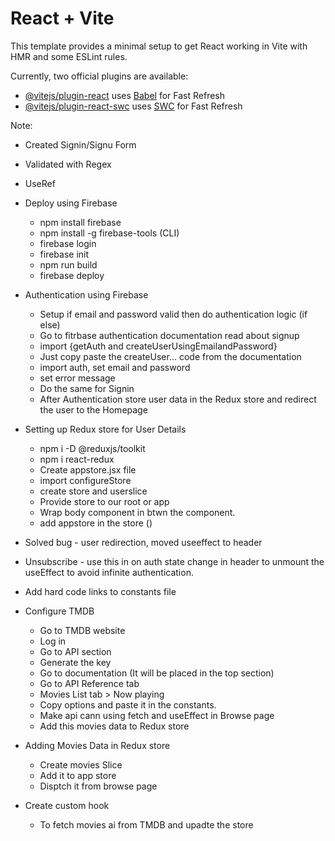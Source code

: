 # React + Vite

This template provides a minimal setup to get React working in Vite with HMR and some ESLint rules.

Currently, two official plugins are available:

- [@vitejs/plugin-react](https://github.com/vitejs/vite-plugin-react/blob/main/packages/plugin-react/README.md) uses [Babel](https://babeljs.io/) for Fast Refresh
- [@vitejs/plugin-react-swc](https://github.com/vitejs/vite-plugin-react-swc) uses [SWC](https://swc.rs/) for Fast Refresh

Note:

- Created Signin/Signu Form
- Validated with Regex
- UseRef

- Deploy using Firebase

  - npm install firebase
  - npm install -g firebase-tools (CLI)
  - firebase login
  - firebase init
  - npm run build
  - firebase deploy

- Authentication using Firebase

  - Setup if email and password valid then do authentication logic (if else)
  - Go to fitrbase authentication documentation read about signup
  - import {getAuth and createUserUsingEmailandPassword}
  - Just copy paste the createUser... code from the documentation
  - import auth, set email and password
  - set error message
  - Do the same for Signin
  - After Authentication store user data in the Redux store and redirect the user to the Homepage

- Setting up Redux store for User Details

  - npm i -D @reduxjs/toolkit
  - npm i react-redux
  - Create appstore.jsx file
  - import configureStore
  - create store and userslice
  - Provide store to our root or app
  - Wrap body component in btwn the <Provider> component.
  - add appstore in the store (<Provider store={appStore}>)

- Solved bug - user redirection, moved useeffect to header

- Unsubscribe - use this in on auth state change in header to unmount the useEffect to avoid infinite authentication.

- Add hard code links to constants file

- Configure TMDB

  - Go to TMDB website
  - Log in
  - Go to API section
  - Generate the key
  - Go to documentation (It will be placed in the top section)
  - Go to API Reference tab
  - Movies List tab > Now playing
  - Copy options and paste it in the constants.
  - Make api cann using fetch and useEffect in Browse page
  - Add this movies data to Redux store

- Adding Movies Data in Redux store

  - Create movies Slice
  - Add it to app store
  - Disptch it from browse page

- Create custom hook
  - To fetch movies ai from TMDB and upadte the store
